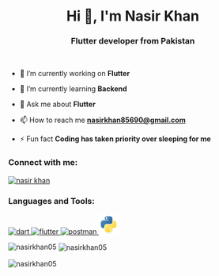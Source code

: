 <h1 align="center">Hi 👋, I'm Nasir Khan</h1>
<h3 align="center">Flutter developer from Pakistan</h3>
<img src="https://www.google.com/imgres?q=animated%20technology%20professional%20images&imgurl=https%3A%2F%2Fmedia.gettyimages.com%2Fid%2F1224356307%2Fvideo%2Fcircuit-board-background-copy-space-blue-loopable-animation-computer-data-technology.jpg%3Fs%3D640x640%26k%3D20%26c%3D6Fjnz0VAJ1-Qj7mK1pBj6rEs0NQZlhL6PBoFcmgwhEA%3D&imgrefurl=https%3A%2F%2Fwww.gettyimages.com%2Fvideos%2Fprofessional-background-images&docid=U5XaDbFDCiwz9M&tbnid=KQtCCDuxfZosKM&vet=12ahUKEwj4g8u-muiLAxUCUqQEHfF8IzkQM3oECFgQAA..i&w=768&h=432&hcb=2&ved=2ahUKEwj4g8u-muiLAxUCUqQEHfF8IzkQM3oECFgQAA" alt="">

- 🔭 I’m currently working on **Flutter**

- 🌱 I’m currently learning **Backend**

- 💬 Ask me about **Flutter**

- 📫 How to reach me **nasirkhan85690@gmail.com**

- ⚡ Fun fact **Coding has taken priority over sleeping for me**

<h3 align="left">Connect with me:</h3>
<p align="left">
<a href="https://fb.com/nasir khan" target="blank"><img align="center" src="https://raw.githubusercontent.com/rahuldkjain/github-profile-readme-generator/master/src/images/icons/Social/facebook.svg" alt="nasir khan" height="30" width="40" /></a>
</p>

<h3 align="left">Languages and Tools:</h3>
<p align="left"> <a href="https://dart.dev" target="_blank" rel="noreferrer"> <img src="https://www.vectorlogo.zone/logos/dartlang/dartlang-icon.svg" alt="dart" width="40" height="40"/> </a> <a href="https://flutter.dev" target="_blank" rel="noreferrer"> <img src="https://www.vectorlogo.zone/logos/flutterio/flutterio-icon.svg" alt="flutter" width="40" height="40"/> </a> <a href="https://postman.com" target="_blank" rel="noreferrer"> <img src="https://www.vectorlogo.zone/logos/getpostman/getpostman-icon.svg" alt="postman" width="40" height="40"/> </a> <a href="https://www.python.org" target="_blank" rel="noreferrer"> <img src="https://raw.githubusercontent.com/devicons/devicon/master/icons/python/python-original.svg" alt="python" width="40" height="40"/> </a> </p>

<p><img align="left" src="https://github-readme-stats.vercel.app/api/top-langs?username=nasirkhan05&show_icons=true&locale=en&layout=compact" alt="nasirkhan05" /></p>

<p>&nbsp;<img align="center" src="https://github-readme-stats.vercel.app/api?username=nasirkhan05&show_icons=true&locale=en" alt="nasirkhan05" /></p>

<p><img align="center" src="https://github-readme-streak-stats.herokuapp.com/?user=nasirkhan05&" alt="nasirkhan05" /></p>
